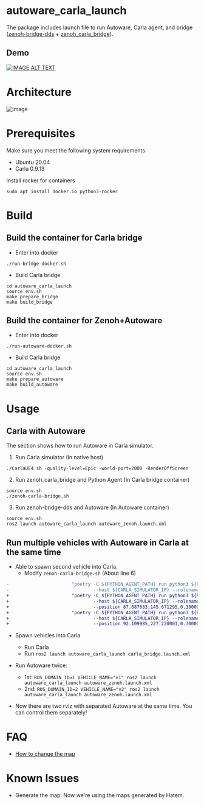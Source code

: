 # autoware_carla_launch

The package includes launch file to run Autoware, Carla agent, and bridge ([zenoh-bridge-dds](https://github.com/eclipse-zenoh/zenoh-plugin-dds) + [zenoh_carla_bridge](https://github.com/evshary/zenoh_carla_bridge)).

## Demo

[![IMAGE ALT TEXT](http://img.youtube.com/vi/UFBRMqJ2r0w/0.jpg)](https://youtu.be/UFBRMqJ2r0w "Run multiple vehicles with Autoware in Carla")

# Architecture

![image](https://user-images.githubusercontent.com/456210/232400804-e0e0a755-0f6d-4873-a8ad-f1188011c993.png)

# Prerequisites

Make sure you meet the following system requirements

* Ubuntu 20.04
* Carla 0.9.13

Install rocker for containers

```shell
sudo apt install docker.io python3-rocker
```

# Build

## Build the container for Carla bridge

* Enter into docker

```shell
./run-bridge-docker.sh
```

* Build Carla bridge

```shell
cd autoware_carla_launch
source env.sh
make prepare_bridge
make build_bridge
```

## Build the container for Zenoh+Autoware

* Enter into docker

```shell
./run-autoware-docker.sh
```

* Build Carla bridge

```shell
cd autoware_carla_launch
source env.sh
make prepare_autoware
make build_autoware
```

# Usage

## Carla with Autoware

The section shows how to run Autoware in Carla simulator.

1. Run Carla simulator (In native host)

```shell
./CarlaUE4.sh -quality-level=Epic -world-port=2000 -RenderOffScreen
```

2. Run zenoh_carla_bridge and Python Agent (In Carla bridge container)

```shell
source env.sh
./zenoh-carla-bridge.sh
```

3. Run zenoh-bridge-dds and Autoware (In Autoware container)

```shell
source env.sh
ros2 launch autoware_carla_launch autoware_zenoh.launch.xml
```

## Run multiple vehicles with Autoware in Carla at the same time

* Able to spawn second vehicle into Carla.
  - Modify `zenoh-carla-bridge.sh` (About line 6)

```diff
-                       "poetry -C ${PYTHON_AGENT_PATH} run python3 ${PYTHON_AGENT_PATH}/main.py \
-                               --host ${CARLA_SIMULATOR_IP} --rolename ${VEHICLE_NAME}"
+                       "poetry -C ${PYTHON_AGENT_PATH} run python3 ${PYTHON_AGENT_PATH}/main.py \
+                               --host ${CARLA_SIMULATOR_IP} --rolename 'v1' \
+                               --position 87.687683,145.671295,0.300000,0.000000,90.000053,0.000000" \
+                       "poetry -C ${PYTHON_AGENT_PATH} run python3 ${PYTHON_AGENT_PATH}/main.py \
+                               --host ${CARLA_SIMULATOR_IP} --rolename 'v2' \
+                               --position 92.109985,227.220001,0.300000,0.000000,-90.000298,0.000000"
```

* Spawn vehicles into Carla
  - Run Carla
  - Run `ros2 launch autoware_carla_launch carla_bridge.launch.xml`

* Run Autoware twice:
  - 1st: `ROS_DOMAIN_ID=1 VEHICLE_NAME="v1" ros2 launch autoware_carla_launch autoware_zenoh.launch.xml`
  - 2nd: `ROS_DOMAIN_ID=2 VEHICLE_NAME="v2" ros2 launch autoware_carla_launch autoware_zenoh.launch.xml`

* Now there are two rviz with separated Autoware at the same time. You can control them separately!

# FAQ

* [How to change the map](carla_map/README.md)

# Known Issues

* Generate the map: Now we're using the maps generated by Hatem.

